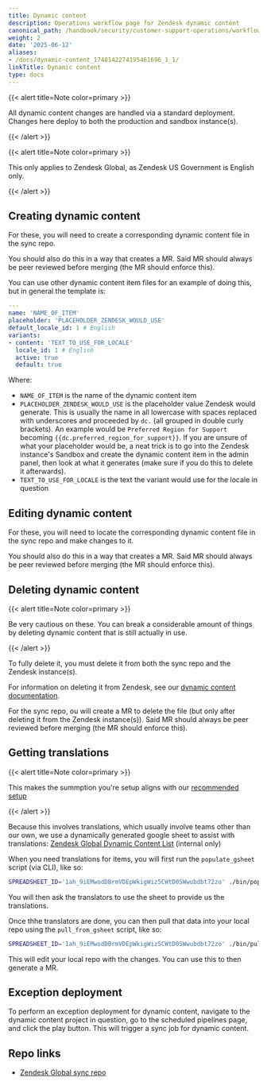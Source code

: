 ```yaml
---
title: Dynamic content
description: Operations workflow page for Zendesk dynamic content
canonical_path: /handbook/security/customer-support-operations/workflows/zendesk/dynamic-content
weight: 2
date: '2025-06-12'
aliases:
- /docs/dynamic-content_1748142274195461696_1_1/
linkTitle: Dynamic content
type: docs
---
```


{{< alert title=Note color=primary >}}

All dynamic content changes are handled via a standard deployment. Changes here deploy to both the production and sandbox instance(s).

{{< /alert >}}

{{< alert title=Note color=primary >}}

This only applies to Zendesk Global, as Zendesk US Government is English only.

{{< /alert >}}

## Creating dynamic content

For these, you will need to create a corresponding dynamic content file in the sync repo.

You should also do this in a way that creates a MR. Said MR should always be peer reviewed before merging (the MR should enforce this).

You can use other dynamic content item files for an example of doing this, but in general the template is:

```yaml
---
name: 'NAME_OF_ITEM'
placeholder: 'PLACEHOLDER_ZENDESK_WOULD_USE'
default_locale_id: 1 # English
variants:
- content: 'TEXT_TO_USE_FOR_LOCALE'
  locale_id: 1 # English
  active: true
  default: true
```

Where:

- `NAME_OF_ITEM` is the name of the dynamic content item
- `PLACEHOLDER_ZENDESK_WOULD_USE` is the placeholder value Zendesk would generate. This is usually the name in all lowercase with spaces replaced with underscores and proceeded by `dc.` (all grouped in double curly brackets). An example would be `Preferred Region for Support` becoming `{{dc.preferred_region_for_support}}`. If you are unsure of what your placeholder would be, a neat trick is to go into the Zendesk instance's Sandbox and create the dynamic content item in the admin panel, then look at what it generates (make sure if you do this to delete it afterwards).
- `TEXT_TO_USE_FOR_LOCALE` is the text the variant would use for the locale in question

## Editing dynamic content

For these, you will need to locate the corresponding dynamic content file in the sync repo and make changes to it.

You should also do this in a way that creates a MR. Said MR should always be peer reviewed before merging (the MR should enforce this).

## Deleting dynamic content

{{< alert title=Note color=primary >}}

Be very cautious on these. You can break a considerable amount of things by deleting dynamic content that is still actually in use.

{{< /alert >}}

To fully delete it, you must delete it from both the sync repo and the Zendesk instance(s).

For information on deleting it from Zendesk, see our [dynamic content documentation](../../docs/zendesk/dynamic-content).

For the sync repo, ou will create a MR to delete the file (but only after deleting it from the Zendesk instance(s)). Said MR should always be peer reviewed before merging (the MR should enforce this).

## Getting translations

{{< alert title=Note color=primary >}}

This makes the summption you're setup aligns with our [recommended setup](../../docs/recommended-setup)

{{< /alert >}}

Because this involves translations, which usually involve teams other than our own, we use a dynamically generated google sheet to assist with translations: [Zendesk Global Dynamic Content List](https://docs.google.com/spreadsheets/d/1ah_9iEMwodDBrmVDEpWkigWiz5CWtD0SWwubdbt72zo/edit?usp=sharing) (internal only)

When you need translations for items, you will first run the `populate_gsheet` script (via CLI), like so:

```bash
SPREADSHEET_ID='1ah_9iEMwodDBrmVDEpWkigWiz5CWtD0SWwubdbt72zo' ./bin/populate_gsheet
```

You will then ask the translators to use the sheet to provide us the translations.

Once thhe translators are done, you can then pull that data into your local repo using the `pull_from_gsheet` script, like so:

```bash
SPREADSHEET_ID='1ah_9iEMwodDBrmVDEpWkigWiz5CWtD0SWwubdbt72zo' ./bin/pull_from_gsheet
```

This will edit your local repo with the changes. You can use this to then generate a MR.

## Exception deployment

To perform an exception deployment for dynamic content, navigate to the dynamic content project in question, go to the scheduled pipelines page, and click the play button. This will trigger a sync job for dynamic content.

## Repo links

- [Zendesk Global sync repo](https://gitlab.com/gitlab-support-readiness/zendesk-global/dynamic-content)
